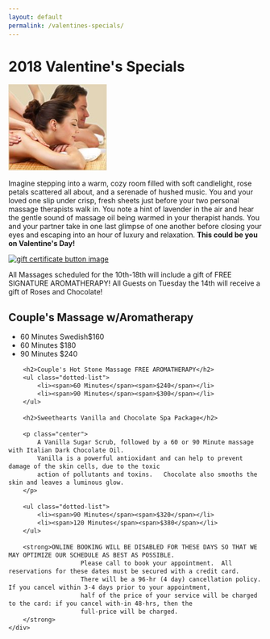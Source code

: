 ```yaml
---                                                                            
layout: default 
permalink: /valentines-specials/                                                          
--- 
```


# 2018 Valentine's Specials

<div class="row">
	<div class="col-sm-2 center">
		<img src="/assets/images/couples_massage_charleston.jpg" 
				alt="a couple getting a massage together" class="img-thumbnail" 
				title="Couples Massage in Charleston SC">
	</div>
	<div class="col-sm-10">
		<p>Imagine stepping into a warm, cozy room filled with soft candlelight, rose petals scattered all about, 
			and a serenade of hushed music.  You and your loved one slip under crisp, fresh sheets just before your two 
			personal massage therapists walk in. You note a hint of lavender in the air and hear the gentle sound of massage 
			oil being warmed in your therapist hands. You and your partner take in one last glimpse of one another before 
			closing your eyes and escaping into an hour of luxury and relaxation.  
			<strong>This could be you on Valentine's Day!</strong>
		</p>
	</div>
</div>

<div class="row">
	<div class="col-sm-5"></div>
	<div class="col-sm-2 center">
		<a href="https://www.thegiftcardcafe.com/cart/index.php?storeID=2336" target="_blank">
			<img src="http://www.thegiftcardcafe.com/cart/images/giftButton1.gif" alt="gift certificate button image">
		</a>
	</div>
	<div class="col-sm-5"></div>
</div>

<div class="row">
	<div class="col-12">
		<p class="center">
			All Massages scheduled for the 10th-18th will include a gift of FREE SIGNATURE AROMATHERAPY!  
			All Guests on Tuesday the 14th will receive a gift of Roses and Chocolate!
		</p>
	</div>
</div>

<div class="row">
	<div class="col-sm-12">
		<h2>Couple's Massage w/Aromatherapy</h2>
		<ul class="dotted-list">
			<li><span>60 Minutes Swedish</span><span>$160</span></li>
			<li><span>60 Minutes </span><span>$180</span></li>
			<li><span>90 Minutes </span><span>$240</span></li>
		</ul>

		<h2>Couple's Hot Stone Massage FREE AROMATHERAPY</h2>
		<ul class="dotted-list">
			<li><span>60 Minutes</span><span>$240</span></li> 
			<li><span>90 Minutes</span><span>$300</span></li> 
		</ul>

		<h2>Sweethearts Vanilla and Chocolate Spa Package</h2>

		<p class="center">
			A Vanilla Sugar Scrub, followed by a 60 or 90 Minute massage with Italian Dark Chocolate Oil.
			Vanilla is a powerful antioxidant and can help to prevent damage of the skin cells, due to the toxic 
			action of pollutants and toxins.   Chocolate also smooths the skin and leaves a luminous glow.
		</p>

		<ul class="dotted-list">
			<li><span>90 Minutes</span><span>$320</span></li> 
			<li><span>120 Minutes</span><span>$380</span></li> 
		</ul>

		<strong>ONLINE BOOKING WILL BE DISABLED FOR THESE DAYS SO THAT WE MAY OPTIMIZE OUR SCHEDULE AS BEST AS POSSIBLE.   
						Please call to book your appointment.  All reservations for these dates must be secured with a credit card.  
						There will be a 96-hr (4 day) cancellation policy.  If you cancel within 3-4 days prior to your appointment, 
						half of the price of your service will be charged to the card: if you cancel with-in 48-hrs, then the 
						full-price will be charged.
		</strong>
	</div>
</div>

